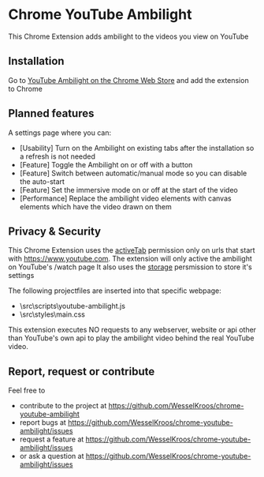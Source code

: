 # Chrome YouTube Ambilight
This Chrome Extension adds ambilight to the videos you view on YouTube

## Installation
Go to [YouTube Ambilight on the Chrome Web Store](https://chrome.google.com/webstore/detail/youtube-ambilight/paponcgjfojgemddooebbgniglhkajkj) and add the extension to Chrome

## Planned features
A settings page where you can:
  - [Usability] Turn on the Ambilight on existing tabs after the installation so a refresh is not needed
  - [Feature] Toggle the Ambilight on or off with a button
  - [Feature] Switch between automatic/manual mode so you can disable the auto-start
  - [Feature] Set the immersive mode on or off at the start of the video
  - [Performance] Replace the ambilight video elements with canvas elements which have the video drawn on them 
  
## Privacy & Security
This Chrome Extension uses the [activeTab](https://developer.chrome.com/extensions/activeTab) permission only on urls that start with https://www.youtube.com. The extension will only active the ambilight on YouTube's /watch page
It also uses the [storage](https://developer.chrome.com/extensions/storage) persmission to store it's settings

The following projectfiles are inserted into that specific webpage:
- \src\scripts\youtube-ambilight.js
- \src\styles\main.css

This extension executes NO requests to any webserver, website or api other than YouTube's own api to play the ambilight video behind the real YouTube video.

## Report, request or contribute
Feel free to 
- contribute to the project at https://github.com/WesselKroos/chrome-youtube-ambilight
- report bugs at https://github.com/WesselKroos/chrome-youtube-ambilight/issues
- request a feature at https://github.com/WesselKroos/chrome-youtube-ambilight/issues
- or ask a question at https://github.com/WesselKroos/chrome-youtube-ambilight/issues
